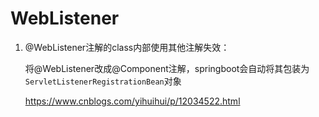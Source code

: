 # WebListener

1. @WebListener注解的class内部使用其他注解失效：

   将@WebListener改成@Component注解，springboot会自动将其包装为`ServletListenerRegistrationBean`对象

   https://www.cnblogs.com/yihuihui/p/12034522.html